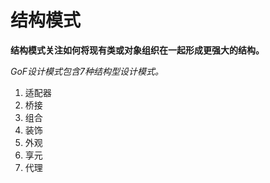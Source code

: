 # 结构模式

**结构模式关注如何将现有类或对象组织在一起形成更强大的结构。**

*GoF设计模式包含7种结构型设计模式。*

1. 适配器
2. 桥接
3. 组合
4. 装饰
5. 外观
6. 享元
7. 代理